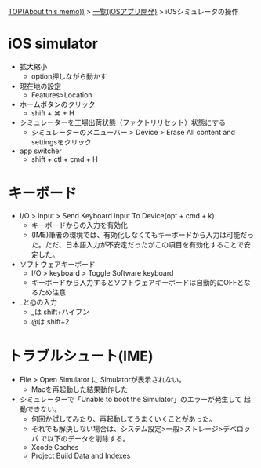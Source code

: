 [TOP(About this memo))](../README.md) > [一覧(iOSアプリ開発)](./README.md) > iOSシミュレータの操作


# iOS simulator
* 拡大縮小
    * option押しながら動かす
* 現在地の設定
    * Features>Location
* ホームボタンのクリック
    * shift + ⌘ + H
* シミュレーターを工場出荷状態（ファクトリリセット）状態にする
    * シミュレーターのメニューバー > Device > Erase All content and settingsをクリック
* app switcher
    * shift + ctl + cmd + H

# キーボード
* I/O > input > Send Keyboard input To Device(opt + cmd + k)
    * キーボードからの入力を有効化
    * (IME)筆者の環境では、有効化しなくてもキーボードから入力は可能だった。ただ、日本語入力が不安定だったがこの項目を有効化することで安定した。
* ソフトウェアキーボード
    * I/O > keyboard > Toggle Software keyboard
    * キーボードから入力するとソフトウェアキーボードは自動的にOFFとなるため注意
* _と@の入力
    * _は shift+ハイフン
    * @は shift+2

# トラブルシュート(IME)
* File > Open Simulator に Simulatorが表示されない。
    * Macを再起動した結果動作した
* シミュレーターで「Unable to boot the Simulator」のエラーが発生して 起動できない。
    * 何回か試してみたり、再起動してうまくいくことがあった。
    * それでも解決しない場合は、システム設定>一般>ストレージ>デベロッパ で以下のデータを削除する。
    * Xcode Caches
    * Project Build Data and Indexes
